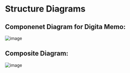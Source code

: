 # Structure Diagrams

## Componenet Diagram for Digita Memo:

![image](https://user-images.githubusercontent.com/64318581/114983995-e0538480-9eae-11eb-8e95-4932ae9eb2d4.png)

## Composite Diagram:

![image](https://user-images.githubusercontent.com/64318581/114993478-7db3b600-9eb9-11eb-8447-3be3cbd76ba2.png)
